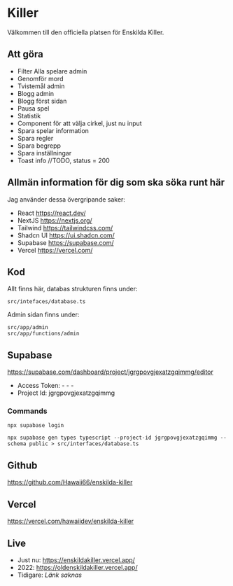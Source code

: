 # Killer

Välkommen till den officiella platsen för Enskilda Killer.

## Att göra

- Filter Alla spelare admin
- Genomför mord
- Tvistemål admin
- Blogg admin
- Blogg först sidan
- Pausa spel
- Statistik
- Component för att välja cirkel, just nu input
- Spara spelar information
- Spara regler
- Spara begrepp
- Spara inställningar
- Toast info //TODO, status = 200

## Allmän information för dig som ska söka runt här

Jag använder dessa övergripande saker:

- React https://react.dev/
- NextJS https://nextjs.org/
- Tailwind https://tailwindcss.com/
- Shadcn UI https://ui.shadcn.com/
- Supabase https://supabase.com/
- Vercel https://vercel.com/

## Kod

Allt finns här, databas strukturen finns under:

```
src/intefaces/database.ts
```

Admin sidan finns under:

```
src/app/admin
src/app/functions/admin
```

## Supabase

https://supabase.com/dashboard/project/jgrgpovgjexatzgqimmg/editor

- Access Token: - - -
- Project Id: jgrgpovgjexatzgqimmg

### Commands

```
npx supabase login
```

```
npx supabase gen types typescript --project-id jgrgpovgjexatzgqimmg --schema public > src/interfaces/database.ts
```

## Github

https://github.com/Hawaii66/enskilda-killer

## Vercel

https://vercel.com/hawaiidev/enskilda-killer

## Live

- Just nu: https://enskildakiller.vercel.app/
- 2022: https://oldenskildakiller.vercel.app/
- Tidigare: <i>Länk saknas</i>
